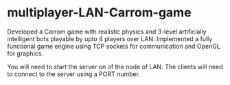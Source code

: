 # multiplayer-LAN-Carrom-game
Developed a Carrom game with realistic physics and 3-level artificially intelligent bots playable by upto 4 players over LAN. Implemented a fully functional game engine using TCP sockets for communication and OpenGL for graphics.

You will need to start the server on of the node of LAN. The clients will need to connect to the server using a PORT number.
